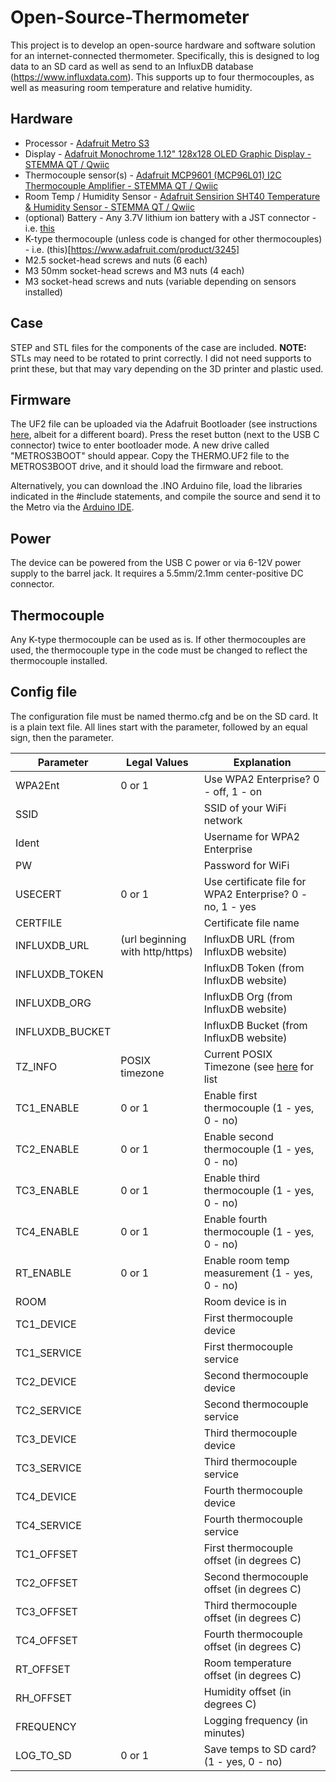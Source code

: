 # Open-Source-Thermometer
This project is to develop an open-source hardware and software solution for an internet-connected thermometer. Specifically, this is designed to log data to an SD card as well as send to an InfluxDB database (https://www.influxdata.com). This supports up to four thermocouples, as well as measuring room temperature and relative humidity. 

## Hardware
* Processor - [Adafruit Metro S3](https://www.adafruit.com/product/5500)
* Display - [Adafruit Monochrome 1.12" 128x128 OLED Graphic Display - STEMMA QT / Qwiic](https://www.adafruit.com/product/5297)
* Thermocouple sensor(s) - [Adafruit MCP9601 (MCP96L01) I2C Thermocouple Amplifier - STEMMA QT / Qwiic](https://www.adafruit.com/product/5165)
* Room Temp / Humidity Sensor - [Adafruit Sensirion SHT40 Temperature & Humidity Sensor - STEMMA QT / Qwiic](https://www.adafruit.com/product/4885)
* (optional) Battery - Any 3.7V lithium ion battery with a JST connector - i.e. [this](https://www.adafruit.com/product/2011)
* K-type thermocouple (unless code is changed for other thermocouples) - i.e. (this)[https://www.adafruit.com/product/3245]
* M2.5 socket-head screws and nuts (6 each)
* M3 50mm socket-head screws and M3 nuts (4 each)
* M3 socket-head screws and nuts (variable depending on sensors installed)

## Case
STEP and STL files for the components of the case are included. **NOTE:** STLs may need to be rotated to print correctly. I did not need supports to print these, but that may vary depending on the 3D printer and plastic used.

## Firmware
The UF2 file can be uploaded via the Adafruit Bootloader (see instructions [here](https://learn.adafruit.com/adafruit-feather-m0-express-designed-for-circuit-python-circuitpython/uf2-bootloader-details), albeit for a different board). Press the reset button (next to the USB C connector) twice to enter bootloader mode. A new drive called "METROS3BOOT" should appear. Copy the THERMO.UF2 file to the METROS3BOOT drive, and it should load the firmware and reboot.

Alternatively, you can download the .INO Arduino file, load the libraries indicated in the #include statements, and compile the source and send it to the Metro via the [Arduino IDE](https://www.arduino.cc/en/software).

## Power
The device can be powered from the USB C power or via 6-12V power supply to the barrel jack. It requires a 5.5mm/2.1mm center-positive DC connector.

## Thermocouple
Any K-type thermocouple can be used as is. If other thermocouples are used, the thermocouple type in the code must be changed to reflect the thermocouple installed.

## Config file
The configuration file must be named thermo.cfg and be on the SD card. It is a plain text file. All lines start with the parameter, followed by an equal sign, then the parameter.

|Parameter|Legal Values|Explanation|
|---------|------------|-----------|
|WPA2Ent|0 or 1| Use WPA2 Enterprise? 0 - off, 1 - on|
|SSID||SSID of your WiFi network|
|Ident||Username for WPA2 Enterprise|
|PW||Password for WiFi|
|USECERT|0 or 1|Use certificate file for WPA2 Enterprise? 0 - no, 1 - yes|
|CERTFILE||Certificate file name|
|INFLUXDB_URL|(url beginning with http/https)|InfluxDB URL (from InfluxDB website)|
|INFLUXDB_TOKEN||InfluxDB Token (from InfluxDB website)|
|INFLUXDB_ORG||InfluxDB Org (from InfluxDB website)|
|INFLUXDB_BUCKET||InfluxDB Bucket (from InfluxDB website)|
|TZ_INFO|POSIX timezone|Current POSIX Timezone (see [here](https://support.cyberdata.net/portal/en/kb/articles/010d63c0cfce3676151e1f2d5442e311) for list|
|TC1_ENABLE|0 or 1|Enable first thermocouple (1 - yes, 0 - no)|
|TC2_ENABLE|0 or 1|Enable second thermocouple (1 - yes, 0 - no)|
|TC3_ENABLE|0 or 1|Enable third thermocouple (1 - yes, 0 - no)|
|TC4_ENABLE|0 or 1|Enable fourth thermocouple (1 - yes, 0 - no)|
|RT_ENABLE|0 or 1|Enable room temp measurement (1 - yes, 0 - no)|
|ROOM||Room device is in|
|TC1_DEVICE||First thermocouple device|
|TC1_SERVICE||First thermocouple service|
|TC2_DEVICE||Second thermocouple device|
|TC2_SERVICE||Second thermocouple service|
|TC3_DEVICE||Third thermocouple device|
|TC3_SERVICE||Third thermocouple service|
|TC4_DEVICE||Fourth thermocouple device|
|TC4_SERVICE||Fourth thermocouple service|
|TC1_OFFSET||First thermocouple offset (in degrees C)|
|TC2_OFFSET||Second thermocouple offset (in degrees C)|
|TC3_OFFSET||Third thermocouple offset (in degrees C)|
|TC4_OFFSET||Fourth thermocouple offset (in degrees C)|
|RT_OFFSET||Room temperature offset (in degrees C)|
|RH_OFFSET||Humidity offset (in degrees C)|
|FREQUENCY|<Integer>|Logging frequency (in minutes)|
|LOG_TO_SD|0 or 1|Save temps to SD card? (1 - yes, 0 - no)|
